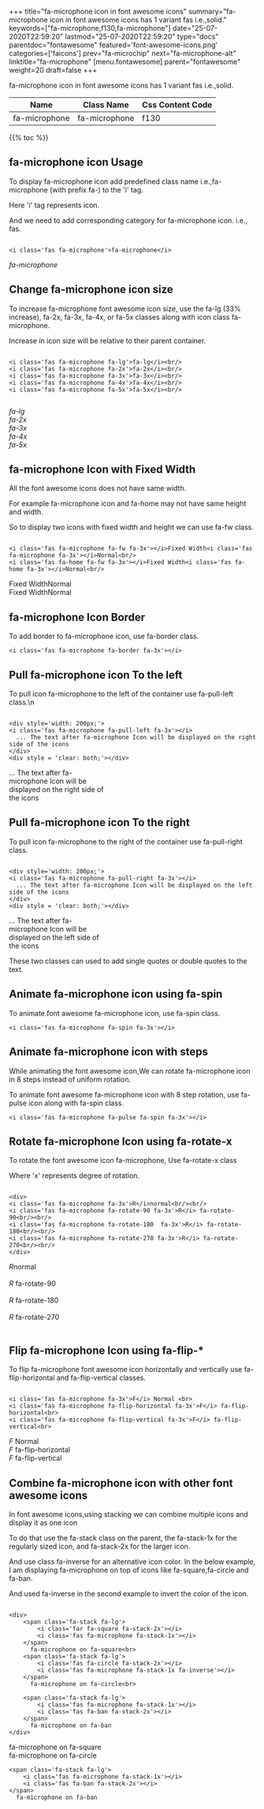 +++
title="fa-microphone icon in font awesome icons"
summary="fa-microphone icon in font awesome icons has 1 variant fas i.e.,solid."
keywords=["fa-microphone,f130,fa-microphone"]
date="25-07-2020T22:59:20"
lastmod="25-07-2020T22:59:20"
type="docs"
parentdoc="fontawesome"
featured='font-awesome-icons.png'
categories=['faicons']
prev="fa-microchip"
next="fa-microphone-alt"
linktitle="fa-microphone"
[menu.fontawesome]
parent="fontawesome"
weight=20
draft=false
+++


fa-microphone icon in font awesome icons has 1 variant fas i.e.,solid.

<div class='table-responsive'><table class='table'><thead><tr><th>Name</th><th>Class Name</th><th>Css Content Code</th></tr></thead><tbody><tr><td>fa-microphone</td><td>fa-microphone</td><td>f130</td></tr></tbody></table></div>


{{% toc %}}


## fa-microphone icon Usage

To display fa-microphone icon add predefined class name i.e.,fa-microphone (with prefix fa-) to the 'i' tag.

Here 'i' tag represents icon.

And we need to add corresponding category for fa-microphone icon. i.e., fas.


```

<i class='fas fa-microphone'>fa-microphone</i>
```

<i class='fas fa-microphone'>fa-microphone</i>




## Change fa-microphone icon size
To increase fa-microphone font awesome icon size, use the fa-lg (33% increase), fa-2x, fa-3x, fa-4x, or fa-5x classes along with icon class fa-microphone.

Increase in icon size will be relative to their parent container. 

```

<i class='fas fa-microphone fa-lg'>fa-lg</i><br/>
<i class='fas fa-microphone fa-2x'>fa-2x</i><br/>
<i class='fas fa-microphone fa-3x'>fa-3x</i><br/>
<i class='fas fa-microphone fa-4x'>fa-4x</i><br/>
<i class='fas fa-microphone fa-5x'>fa-5x</i><br/>
            
```

<i class='fas fa-microphone fa-lg'>fa-lg</i><br/>
<i class='fas fa-microphone fa-2x'>fa-2x</i><br/>
<i class='fas fa-microphone fa-3x'>fa-3x</i><br/>
<i class='fas fa-microphone fa-4x'>fa-4x</i><br/>
<i class='fas fa-microphone fa-5x'>fa-5x</i><br/>
            



## fa-microphone Icon with Fixed Width 

All the font awesome icons does not have same width.

For example fa-microphone icon and fa-home may not have same height and width.

So to display two icons with fixed width and height we can use fa-fw class.


```

<i class='fas fa-microphone fa-fw fa-3x'></i>Fixed Width<i class='fas fa-microphone fa-3x'></i>Normal<br/>
<i class='fas fa-home fa-fw fa-3x'></i>Fixed Width<i class='fas fa-home fa-3x'></i>Normal<br/>
```

<i class='fas fa-microphone fa-fw fa-3x'></i>Fixed Width<i class='fas fa-microphone fa-3x'></i>Normal<br/>
<i class='fas fa-home fa-fw fa-3x'></i>Fixed Width<i class='fas fa-home fa-3x'></i>Normal<br/>



## fa-microphone Icon Border 

To add border to fa-microphone icon, use fa-border class.


```
<i class='fas fa-microphone fa-border fa-3x'></i>

```
<i class='fas fa-microphone fa-border fa-3x'></i>





## Pull fa-microphone icon To the left

To pull icon fa-microphone to the left of the container use fa-pull-left class.\n

```

<div style='width: 200px;'>
<i class='fas fa-microphone fa-pull-left fa-3x'></i>
  ... The text after fa-microphone Icon will be displayed on the right side of the icons
</div>
<div style = 'clear: both;'></div>
```

<div style='width: 200px;'>
<i class='fas fa-microphone fa-pull-left fa-3x'></i>
  ... The text after fa-microphone Icon will be displayed on the right side of the icons
</div>
<div style = 'clear: both;'></div>




## Pull fa-microphone icon To the right
To pull icon fa-microphone to the right of the container use fa-pull-right class.

```

<div style='width: 200px;'>
<i class='fas fa-microphone fa-pull-right fa-3x'></i>
  ... The text after fa-microphone Icon will be displayed on the left side of the icons
</div>
<div style = 'clear: both;'></div>
```

<div style='width: 200px;'>
<i class='fas fa-microphone fa-pull-right fa-3x'></i>
  ... The text after fa-microphone Icon will be displayed on the left side of the icons
</div>
<div style = 'clear: both;'></div>

These two classes can used to add single quotes or double quotes to the text.


## Animate fa-microphone icon using fa-spin
To animate font awesome fa-microphone icon, use fa-spin class.

```
<i class='fas fa-microphone fa-spin fa-3x'></i>
```
<i class='fas fa-microphone fa-spin fa-3x'></i>




## Animate fa-microphone icon with steps
While animating the font awesome icon,We can rotate fa-microphone icon in 8 steps instead of uniform rotation.

To animate font awesome fa-microphone icon with 8 step rotation, use fa-pulse icon along with fa-spin class.


```
<i class='fas fa-microphone fa-pulse fa-spin fa-3x'></i>

```
<i class='fas fa-microphone fa-pulse fa-spin fa-3x'></i>





## Rotate fa-microphone Icon using fa-rotate-x
To rotate the font awesome icon fa-microphone, Use fa-rotate-x class

Where 'x' represents degree of rotation.


```

<div>
<i class='fas fa-microphone fa-3x'>R</i>normal<br/><br/>
<i class='fas fa-microphone fa-rotate-90 fa-3x'>R</i> fa-rotate-90<br/><br/> 
<i class='fas fa-microphone fa-rotate-180  fa-3x'>R</i> fa-rotate-180<br/><br/> 
<i class='fas fa-microphone fa-rotate-270 fa-3x'>R</i> fa-rotate-270<br/><br/>
</div>
```

<div>
<i class='fas fa-microphone fa-3x'>R</i>normal<br/><br/>
<i class='fas fa-microphone fa-rotate-90 fa-3x'>R</i> fa-rotate-90<br/><br/> 
<i class='fas fa-microphone fa-rotate-180  fa-3x'>R</i> fa-rotate-180<br/><br/> 
<i class='fas fa-microphone fa-rotate-270 fa-3x'>R</i> fa-rotate-270<br/><br/>
</div>




## Flip fa-microphone Icon using fa-flip-*
To flip fa-microphone font awesome icon horizontally and vertically use fa-flip-horizontal and fa-flip-vertical classes. 

```

<i class='fas fa-microphone fa-3x'>F</i> Normal <br>
<i class='fas fa-microphone fa-flip-horizontal fa-3x'>F</i> fa-flip-horizontal<br>
<i class='fas fa-microphone fa-flip-vertical fa-3x'>F</i> fa-flip-vertical<br>
```

<i class='fas fa-microphone fa-3x'>F</i> Normal <br>
<i class='fas fa-microphone fa-flip-horizontal fa-3x'>F</i> fa-flip-horizontal<br>
<i class='fas fa-microphone fa-flip-vertical fa-3x'>F</i> fa-flip-vertical<br>




## Combine fa-microphone icon with other font awesome icons
In font awesome icons,using stacking we can combine multiple icons and display it as one icon 

To do that use the fa-stack class on the parent, the fa-stack-1x for the regularly sized icon, and fa-stack-2x for the larger icon.

And use class fa-inverse for an alternative icon color. 
In the below example, I am displaying fa-microphone on top of icons like fa-square,fa-circle and fa-ban.

And used fa-inverse in the second example to invert the color of the icon.

```

<div>
    <span class='fa-stack fa-lg'>
        <i class='far fa-square fa-stack-2x'></i>
        <i class='fas fa-microphone fa-stack-1x'></i>
    </span>
      fa-microphone on fa-square<br>
    <span class='fa-stack fa-lg'>
        <i class='fas fa-circle fa-stack-2x'></i>
        <i class='fas fa-microphone fa-stack-1x fa-inverse'></i>
    </span>
      fa-microphone on fa-circle<br>

    <span class='fa-stack fa-lg'>
        <i class='fas fa-microphone fa-stack-1x'></i>
        <i class='fas fa-ban fa-stack-2x'></i>
    </span>
      fa-microphone on fa-ban
</div>
```

<div>
    <span class='fa-stack fa-lg'>
        <i class='far fa-square fa-stack-2x'></i>
        <i class='fas fa-microphone fa-stack-1x'></i>
    </span>
      fa-microphone on fa-square<br>
    <span class='fa-stack fa-lg'>
        <i class='fas fa-circle fa-stack-2x'></i>
        <i class='fas fa-microphone fa-stack-1x fa-inverse'></i>
    </span>
      fa-microphone on fa-circle<br>

    <span class='fa-stack fa-lg'>
        <i class='fas fa-microphone fa-stack-1x'></i>
        <i class='fas fa-ban fa-stack-2x'></i>
    </span>
      fa-microphone on fa-ban
</div>






